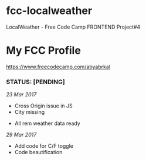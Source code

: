 # fcc-localweather
LocalWeather - Free Code Camp FRONTEND Project#4


# My FCC Profile
https://www.freecodecamp.com/abyabrkal


### STATUS: [PENDING]
*23 Mar 2017*
 - Cross Origin issue in JS
 - City missing
 + All rem weather data ready

 *29 Mar 2017*
  + Add code for C/F toggle
  + Code beautification
